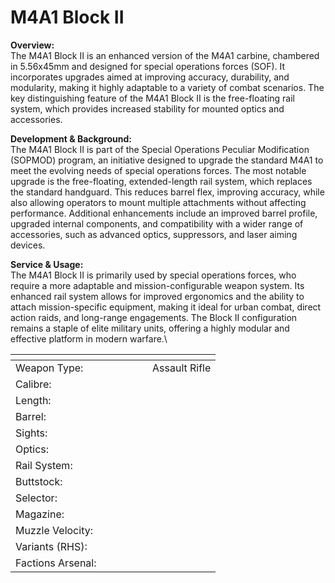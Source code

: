 # M4A1 Block II

**Overview:**\
The M4A1 Block II is an enhanced version of the M4A1 carbine, chambered in 5.56x45mm and designed for special operations forces (SOF). It incorporates upgrades aimed at improving accuracy, durability, and modularity, making it highly adaptable to a variety of combat scenarios. The key distinguishing feature of the M4A1 Block II is the free-floating rail system, which provides increased stability for mounted optics and accessories.

**Development & Background:**\
The M4A1 Block II is part of the Special Operations Peculiar Modification (SOPMOD) program, an initiative designed to upgrade the standard M4A1 to meet the evolving needs of special operations forces. The most notable upgrade is the free-floating, extended-length rail system, which replaces the standard handguard. This reduces barrel flex, improving accuracy, while also allowing operators to mount multiple attachments without affecting performance. Additional enhancements include an improved barrel profile, upgraded internal components, and compatibility with a wider range of accessories, such as advanced optics, suppressors, and laser aiming devices.

**Service & Usage:**\
The M4A1 Block II is primarily used by special operations forces, who require a more adaptable and mission-configurable weapon system. Its enhanced rail system allows for improved ergonomics and the ability to attach mission-specific equipment, making it ideal for urban combat, direct action raids, and long-range engagements. The Block II configuration remains a staple of elite military units, offering a highly modular and effective platform in modern warfare.\




<table><thead><tr><th width="203"></th><th></th></tr></thead><tbody><tr><td>Weapon Type:</td><td>Assault Rifle</td></tr><tr><td>Calibre:</td><td></td></tr><tr><td>Length:</td><td></td></tr><tr><td>Barrel:</td><td></td></tr><tr><td>Sights:</td><td></td></tr><tr><td>Optics:</td><td></td></tr><tr><td>Rail System:</td><td></td></tr><tr><td>Buttstock:</td><td></td></tr><tr><td>Selector:</td><td></td></tr><tr><td>Magazine:</td><td></td></tr><tr><td>Muzzle Velocity:</td><td></td></tr><tr><td>Variants (RHS):</td><td></td></tr><tr><td>Factions Arsenal:</td><td></td></tr></tbody></table>


